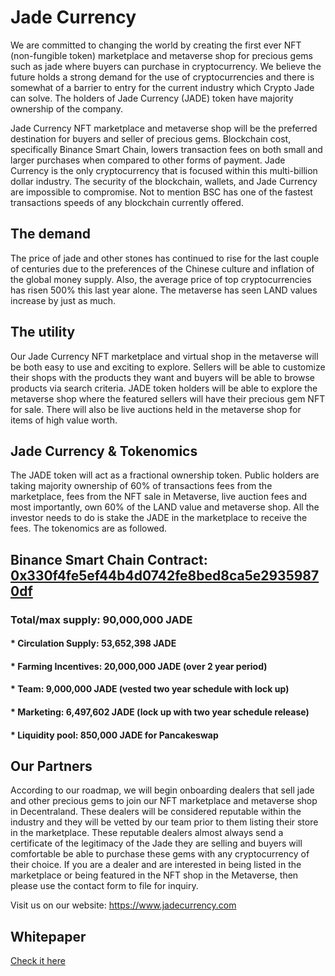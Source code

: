 # Jade Currency 

We are committed to changing the world by creating the first ever NFT (non-fungible token) marketplace and metaverse shop for precious gems such as jade where buyers can purchase in cryptocurrency. We believe the future holds a strong demand for the use of cryptocurrencies and there is somewhat of a barrier to entry for the current industry which Crypto Jade can solve. The holders of Jade Currency (JADE) token have majority ownership of the company.

Jade Currency NFT marketplace and metaverse shop will be the preferred destination for buyers and seller of precious gems. Blockchain cost, specifically Binance Smart Chain, lowers transaction fees on both small and larger purchases when compared to other forms of payment. Jade Currency is the only cryptocurrency that is focused within this multi-billion dollar industry. The security of the blockchain, wallets, and Jade Currency are impossible to compromise. Not to mention BSC has one of the fastest transactions speeds of any blockchain currently offered.

## The demand
The price of jade and other stones has continued to rise for the last couple of centuries due to the preferences of the Chinese culture and inflation of the global money supply. Also, the average price of top cryptocurrencies has risen 500% this last year alone. The metaverse has seen LAND values increase by just as much.

## The utility
Our Jade Currency NFT marketplace and virtual shop in the metaverse will be both easy to use and exciting to explore. Sellers will be able to customize their shops with the products they want and buyers will be able to browse products via search criteria. JADE token holders will be able to explore the metaverse shop where the featured sellers will have their precious gem NFT for sale. There will also be live auctions held in the metaverse shop for items of high value worth.

## Jade Currency & Tokenomics
The JADE token will act as a fractional ownership token. Public holders are taking majority ownership of 60% of transactions fees from the marketplace, fees from the NFT sale in Metaverse, live auction fees and most importantly, own 60% of the LAND value and metaverse shop. All the investor needs to do is stake the JADE in the marketplace to receive the fees. The tokenomics are as followed.

## Binance Smart Chain Contract: [0x330f4fe5ef44b4d0742fe8bed8ca5e29359870df](https://bscscan.com/token/0x330F4fe5ef44B4d0742fE8BED8ca5E29359870DF)

### Total/max supply: 90,000,000 JADE

#### * Circulation Supply: 53,652,398 JADE

#### * Farming Incentives: 20,000,000 JADE (over 2 year period)

#### * Team: 9,000,000 JADE (vested two year schedule with lock up)

#### * Marketing: 6,497,602 JADE (lock up with two year schedule release)

#### * Liquidity pool: 850,000 JADE for Pancakeswap

## Our Partners

According to our roadmap, we will begin onboarding dealers that sell jade and other precious gems to join our NFT marketplace and metaverse shop in Decentraland. These dealers will be considered reputable within the industry and they will be vetted by our team prior to them listing their store in the marketplace. These reputable dealers almost always send a certificate of the legitimacy of the Jade they are selling and buyers will comfortable be able to purchase these gems with any cryptocurrency of their choice. If you are a dealer and are interested in being listed in the marketplace or being featured in the NFT shop in the Metaverse, then please use the contact form to file for inquiry.

Visit us on our website: https://www.jadecurrency.com

## Whitepaper 

[Check it here](https://github.com/JadeCurrency/Documentation/blob/main/Whitepaper.pdf)


